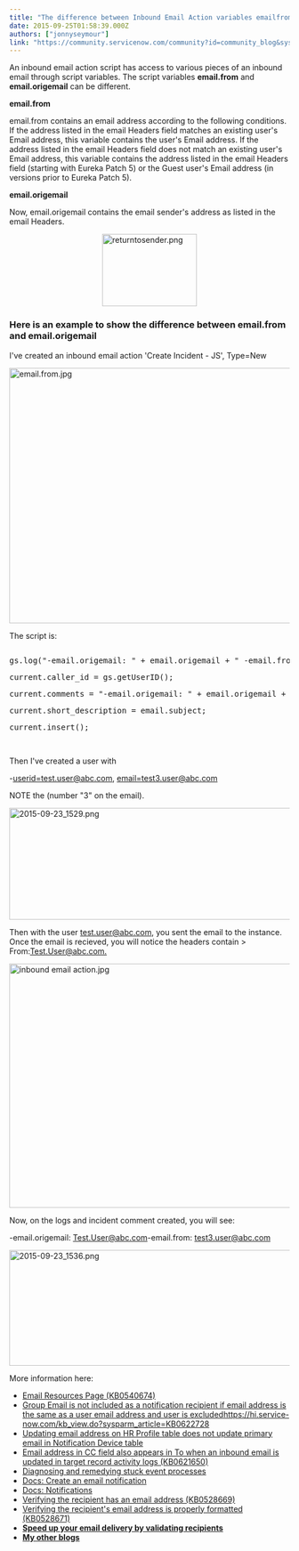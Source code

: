 ```yaml
---
title: "The difference between Inbound Email Action variables emailfrom  emailorigemail"
date: 2015-09-25T01:58:39.000Z
authors: ["jonnyseymour"]
link: "https://community.servicenow.com/community?id=community_blog&sys_id=8fecae65dbd0dbc01dcaf3231f9619d3"
---
```

<p>An inbound email action script has access to various pieces of an inbound email through script variables. The script variables <strong>email.from</strong> and <strong>email.origemail</strong> can be different.</p><p></p><p><strong>email.from</strong></p><p>email.from contains an email address according to the following conditions. If the address listed in the email Headers field matches an existing user's Email address, this variable contains the user's Email address. If the address listed in the email Headers field does not match an existing user's Email address, this variable contains the address listed in the email Headers field (starting with Eureka Patch 5) or the Guest user's Email address (in versions prior to Eureka Patch 5).</p><p></p><p><strong>email.origemail</strong></p><p>Now, email.origemail contains the email sender's address as listed in the email Headers.</p><p></p><p><img   alt="returntosender.png" class="image-4 jive-image" height="130" src="0df8ebf5dbd493049c9ffb651f961988.iix" style="display: block; margin-left: auto; margin-right: auto; height: 130px; width: 169.886px;" width="170"/></p><p></p><h3>Here is an example to show the difference between email.from and email.origemail</h3><p>I've created an inbound email action 'Create Incident - JS', Type=New</p><p><img   alt="email.from.jpg" class="image-0 jive-image" src="ee7ae4c6dbd09304b322f4621f9619e4.iix" style="height: 459px; width: 620px; display: block; margin-left: auto; margin-right: auto;"/></p><p></p><p>The script is:</p><p></p><pre __default_attr="javascript" __jive_macro_name="code" class="jive_macro_code _jivemacro_uid_1443205871200767 jive_text_macro" data-renderedposition="984_8_1102_112" jivemacro_uid="_1443205871200767"><p>gs.log("-email.origemail: " + email.origemail + " -email.from: " +   email.from + " - - JS");</p><p></p><p>current.caller_id = gs.getUserID();</p><p>current.comments = "-email.origemail: " + email.origemail + " -email.from: " +   email.from + "\n\n" + email.body_text;</p><p>current.short_description = email.subject;</p><p>current.insert();</p>     </pre><p></p><p>Then I've created a user with</p><p>-<a title="k-email-small" class="jive-link-email-small" href="mailto:userid=test.user@abc.com">userid=test.user@abc.com</a>, <a title="k-email-small" class="jive-link-email-small" href="mailto:email=test3.user@abc.com">email=test3.user@abc.com</a></p><p>NOTE the (number "3" on the email).</p><p></p><p><img   alt="2015-09-23_1529.png" class="image-1 jive-image" src="ab9fa779dbd4df04e9737a9e0f9619da.iix" style="height: 201px; width: 620px; display: block; margin-left: auto; margin-right: auto;"/></p><p></p><p>Then with the user <a title="k-email-small" class="jive-link-email-small" href="mailto:test.user@abc.com">test.user@abc.com</a>, you sent the email to the instance. Once the email is recieved, you will notice the headers contain &gt; From:<a title="k-email-small" class="jive-link-email-small" href="mailto:Test.User@abc.com">Test.User@abc.com.</a></p><p></p><p><img   alt="inbound email action.jpg" class="image-1 jive-image" src="9ae9c04edb1c1304b322f4621f9619c2.iix" style="height: 439px; width: 620px; display: block; margin-left: auto; margin-right: auto;"/></p><p>Now, on the logs and incident comment created, you will see:</p><p>-email.origemail: <a title="k-email-small" class="jive-link-email-small" href="mailto:Test.User@abc.com">Test.User@abc.com</a>-email.from: <a title="k-email-small" class="jive-link-email-small" href="mailto:test3.user@abc.com">test3.user@abc.com</a></p><p></p><p><img   alt="2015-09-23_1536.png" class="image-3 jive-image" src="c8c291c2dbd89f048c8ef4621f961919.iix" style="height: 208px; width: 620px; display: block; margin-left: auto; margin-right: auto;"/></p><p></p><p>More information here:</p><p></p><ul style="list-style-type: disc;"><li><a href="https://hi.service-now.com/kb_view.do?sysparm_article=KB0540674" title="https://hi.service-now.com/kb_view.do?sysparm_article=KB0540674">Email Resources Page (KB0540674)</a></li><li><a title="i.service-now.com/kb_view.do?sysparm_article=KB0623193" href="https://hi.service-now.com/kb_view.do?sysparm_article=KB0623193">Group Email is not included as a notification recipient if email address is the same as a user email address and user is excluded</a><a title="i.service-now.com/kb_view.do?sysparm_article=KB0622728" href="https://hi.service-now.com/kb_view.do?sysparm_article=KB0622728">https://hi.service-now.com/kb_view.do?sysparm_article=KB0622728</a></li><li><a title="i.service-now.com/kb_view.do?sysparm_article=KB0622728" href="https://hi.service-now.com/kb_view.do?sysparm_article=KB0622728">Updating email address on HR Profile table does not update primary email in Notification Device table</a></li><li><a title="i.service-now.com/kb_view.do?sysparm_article=KB0621650" href="https://hi.service-now.com/kb_view.do?sysparm_article=KB0621650">Email address in CC field also appears in To when an inbound email is updated in target record activity logs (KB0621650)</a></li><li><a title="" _jive_internal="true" href="/community?id=community_blog&sys_id=f0dc6665dbd0dbc01dcaf3231f961955">Diagnosing and remedying stuck event processes</a></li><li><a _jive_internal="true" href="/community?id=community_blog&sys_id=ae9caee1dbd0dbc01dcaf3231f96193c" title="https://docs.servicenow.com/bundle/istanbul-servicenow-platform/page/administer/notification/task/t_CreateANotification.html">Docs: Create an email notification</a></li><li><a href="https://docs.servicenow.com/bundle/istanbul-servicenow-platform/page/script/server-scripting/concept/c_ScriptingForEmailNotifications.html" title="https://docs.servicenow.com/bundle/istanbul-servicenow-platform/page/administer/notification/reference/notifications.html">Docs: Notifications</a></li><li><a title="ocs.servicenow.com/bundle/istanbul-servicenow-platform/page/administer/notification/task/t_CreateANotification.html" href="https://docs.servicenow.com/bundle/istanbul-servicenow-platform/page/administer/notification/task/t_CreateANotification.html">Verifying the recipient has an email address (KB0528669)</a></li><li><a title="" _jive_internal="true" href="https://docs.servicenow.com/administer/reference_pages/reference/r_AdditionalProperties.html">Verifying the recipient's email address is properly formatted (KB0528671)</a></li><li><strong><a title="" _jive_internal="true" href="/community?id=community_blog&sys_id=932e6a6ddbd0dbc01dcaf3231f961953">Speed up your email delivery by validating recipients</a></strong></li><li><strong><a title="" _jive_internal="true" href="/people/jonnyseymour/content?filterID=contentstatus%5Bpublished%5D%7Eobjecttype%7Eobjecttype%5Bblogpost%5D">My other blogs</a></strong></li></ul>